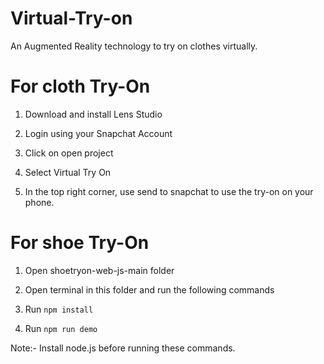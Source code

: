 # Virtual-Try-on

An Augmented Reality technology to try on clothes virtually. 


# For cloth Try-On

1. Download and install Lens Studio

2. Login using your Snapchat Account

3. Click on open project

4. Select Virtual Try On

5. In the top right corner, use send to snapchat to use the try-on on your phone.


# For shoe Try-On

1. Open shoetryon-web-js-main folder

2. Open terminal in this folder and run the following commands

3. Run `npm install`

4. Run `npm run demo`

Note:- Install node.js before running these commands.
